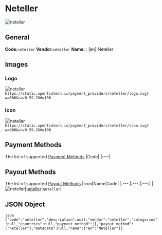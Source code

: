 # Neteller 
![neteller](https://static.openfintech.io/payment_providers/neteller/logo.svg?w=600&c=v0.59.26#w100) 
## General 
**Code:**`neteller` 
**Vendor:**`neteller` 
**Name:** 
:	[en] Neteller 
## Images 
### Logo 
![neteller](https://static.openfintech.io/payment_providers/neteller/logo.svg?w=600&c=v0.59.26#w100) 
``` https://static.openfintech.io/payment_providers/neteller/logo.svg?w=600&c=v0.59.26#w100 ``` 
### Icon 
![neteller](https://static.openfintech.io/payment_providers/neteller/icon.svg?w=600&c=v0.59.26#w100) 
``` https://static.openfintech.io/payment_providers/neteller/icon.svg?w=600&c=v0.59.26#w100 ``` 
## Payment Methods 
The list of supported [Payment Methods](#) 
|Code| 
|:---| 
 
## Payout Methods 
The list of supported [Payout Methods](#) 
|Icon|Name|Code| 
|:---:|:---:|:---:| 
|![neteller](https://static.openfintech.io/payout_methods/neteller/icon.png?w=278&c=v0.59.26#w40)|[neteller](#)|`neteller`| 
 
## JSON Object 
```json {"code":"neteller","description":null,"vendor":"neteller","categories":null,"countries":null,"payment_method":[],"payout_method":["neteller"],"metadata":null,"name":{"en":"Neteller"}} ``` 
